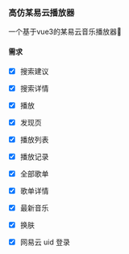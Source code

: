 ### 高仿某易云播放器

一个基于vue3的某易云音乐播放器🎵

#### 需求

- [x] 搜索建议

- [x] 搜索详情

- [x] 播放

- [x] 发现页

- [x] 播放列表

- [x] 播放记录

- [x] 全部歌单

- [x] 歌单详情

- [x] 最新音乐

- [x] 换肤

- [x] 网易云 uid 登录

  

